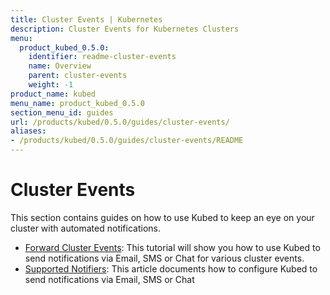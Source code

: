 ```yaml
---
title: Cluster Events | Kubernetes
description: Cluster Events for Kubernetes Clusters
menu:
  product_kubed_0.5.0:
    identifier: readme-cluster-events
    name: Overview
    parent: cluster-events
    weight: -1
product_name: kubed
menu_name: product_kubed_0.5.0
section_menu_id: guides
url: /products/kubed/0.5.0/guides/cluster-events/
aliases:
- /products/kubed/0.5.0/guides/cluster-events/README
---
```


# Cluster Events

This section contains guides on how to use Kubed to keep an eye on your cluster with automated notifications.

- [Forward Cluster Events](/products/kubed/0.5.0/guides/cluster-events/event-forwarder): This tutorial will show you how to use Kubed to send notifications via Email, SMS or Chat for various cluster events.
- [Supported Notifiers](/products/kubed/0.5.0/guides/cluster-events/notifiers): This article documents how to configure Kubed to send notifications via Email, SMS or Chat
